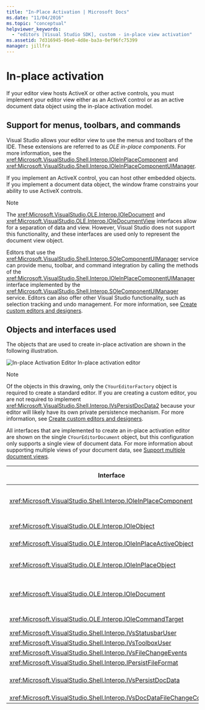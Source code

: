 ```yaml
---
title: "In-Place Activation | Microsoft Docs"
ms.date: "11/04/2016"
ms.topic: "conceptual"
helpviewer_keywords:
  - "editors [Visual Studio SDK], custom - in-place view activation"
ms.assetid: 7d316945-06e0-4d8e-ba3a-0ef96fc75399
manager: jillfra
---
```

# In-place activation
If your editor view hosts ActiveX or other active controls, you must implement your editor view either as an ActiveX control or as an active document data object using the in-place activation model.

## Support for menus, toolbars, and commands
 Visual Studio allows your editor view to use the menus and toolbars of the IDE. These extensions are referred to as *OLE in-place components*. For more information, see the <xref:Microsoft.VisualStudio.Shell.Interop.IOleInPlaceComponent> and <xref:Microsoft.VisualStudio.Shell.Interop.IOleInPlaceComponentUIManager>.

 If you implement an ActiveX control, you can host other embedded objects. If you implement a document data object, the window frame constrains your ability to use ActiveX controls.

> [!NOTE]
>  The <xref:Microsoft.VisualStudio.OLE.Interop.IOleDocument> and <xref:Microsoft.VisualStudio.OLE.Interop.IOleDocumentView> interfaces allow for a separation of data and view. However, Visual Studio does not support this functionality, and these interfaces are used only to represent the document view object.

 Editors that use the <xref:Microsoft.VisualStudio.Shell.Interop.SOleComponentUIManager> service can provide menu, toolbar, and command integration by calling the methods of the <xref:Microsoft.VisualStudio.Shell.Interop.IOleInPlaceComponentUIManager> interface implemented by the <xref:Microsoft.VisualStudio.Shell.Interop.SOleComponentUIManager> service. Editors can also offer other Visual Studio functionality, such as selection tracking and undo management. For more information, see [Create custom editors and designers](../extensibility/creating-custom-editors-and-designers.md).

## Objects and interfaces used
 The objects that are used to create in-place activation are shown in the following illustration.

 ![In&#45;place Activation Editor](../extensibility/media/vsinplaceactivationeditor.gif "vsInPlaceActivationEditor")
In-place activation editor

> [!NOTE]
>  Of the objects in this drawing, only the `CYourEditorFactory` object is required to create a standard editor. If you are creating a custom editor, you are not required to implement <xref:Microsoft.VisualStudio.Shell.Interop.IVsPersistDocData2> because your editor will likely have its own private persistence mechanism. For more information, see [Create custom editors and designers](../extensibility/creating-custom-editors-and-designers.md).

 All interfaces that are implemented to create an in-place activation editor are shown on the single `CYourEditorDocument` object, but this configuration only supports a single view of document data. For more information about supporting multiple views of your document data, see [Support multiple document views](../extensibility/supporting-multiple-document-views.md).

|Interface|Type of object|Use|
|---------------|--------------------|---------|
|<xref:Microsoft.VisualStudio.Shell.Interop.IOleInPlaceComponent>|View|Enables in-place VSPackage objects to operate as fully integrated components of the IDE by using the <xref:Microsoft.VisualStudio.Shell.Interop.SOleComponentUIManager> service. This service integrates the menus, toolbars, and commands of the object into the IDE and issues notifications of state changes.|
|<xref:Microsoft.VisualStudio.OLE.Interop.IOleObject>|View|Principal means by which an embedded object provides basic functionality to its container and communicates with it.|
|<xref:Microsoft.VisualStudio.OLE.Interop.IOleInPlaceActiveObject>|View|Manages the activation and deactivation of in-place objects, and determines how much of the in-place object should be visible.|
|<xref:Microsoft.VisualStudio.OLE.Interop.IOleInPlaceObject>|View|Provides a direct channel of communication between an in-place object, the associated application's outermost frame window, and the document window in the application that contains the embedded object.|
|<xref:Microsoft.VisualStudio.OLE.Interop.IOleDocument>|View|Implements an ActiveX object. Note that the methods of <xref:Microsoft.VisualStudio.OLE.Interop.IOleDocument> and <xref:Microsoft.VisualStudio.OLE.Interop.IOleDocumentView> that separate document data and view are not used in the IDE .|
|<xref:Microsoft.VisualStudio.OLE.Interop.IOleCommandTarget>|View/Data|Enables the document data object or the document view object or both to participate in command handling.|
|<xref:Microsoft.VisualStudio.Shell.Interop.IVsStatusbarUser>|View|Enables status bar updates.|
|<xref:Microsoft.VisualStudio.Shell.Interop.IVsToolboxUser>|View|Enables adding items to the Toolbox.|
|<xref:Microsoft.VisualStudio.Shell.Interop.IVsFileChangeEvents>|Data|Sends notification of changes to the edited file. (This interface is optional.)|
|<xref:Microsoft.VisualStudio.Shell.Interop.IPersistFileFormat>|Data|Used to enable the Save As feature for a file type.|
|<xref:Microsoft.VisualStudio.Shell.Interop.IVsPersistDocData>|Data|Enables persistence for the document. For read-only files, call <xref:Microsoft.VisualStudio.Shell.Interop.IVsPersistDocData2.SetDocDataReadOnly%2A> to provide the "lock" icon that indicates read-only files.|
|<xref:Microsoft.VisualStudio.Shell.Interop.IVsDocDataFileChangeControl>|Data|Determines whether changes to document data should be ignored.|